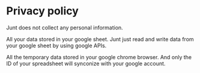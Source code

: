 # Privacy policy

Junt does not collect any personal information.

All your data stored in your google sheet. Junt just read and write data from your google sheet by using google APIs.

All the temporary data stored in your google chrome browser. And only the ID of your spreadsheet will synconize with your google account.
